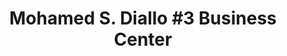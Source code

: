 ---
title: "Mohamed S. Diallo #3 Business Center"
url: /zwedru/mohamed-s-diallo-3-business-center/
shop: car parts
---
